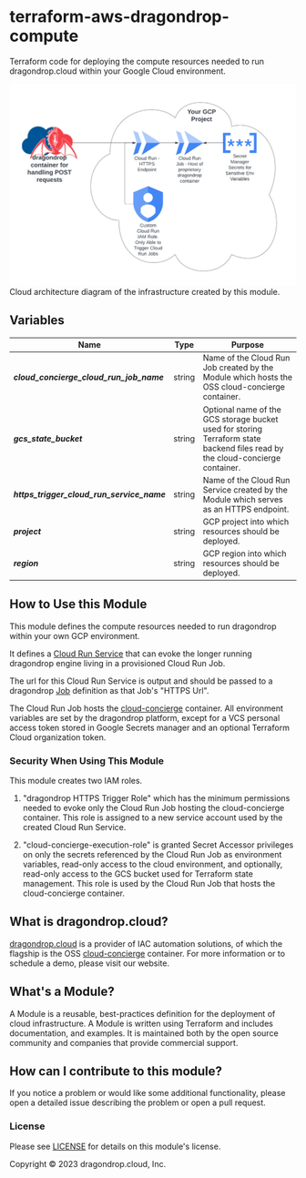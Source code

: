# terraform-aws-dragondrop-compute
Terraform code for deploying the compute resources needed to run dragondrop.cloud within your Google Cloud environment.

![GCP infrastructure diagram](./images/2023-03-27%20GCP%20Module%20Infrastructure.png)
Cloud architecture diagram of the infrastructure created by this module.

## Variables

| Name                                       | Type   | Purpose                                                                                                                                                  |
|--------------------------------------------|--------|----------------------------------------------------------------------------------------------------------------------------------------------------------|
| _**cloud_concierge_cloud_run_job_name**_   | string | Name of the Cloud Run Job created by the Module which hosts the OSS cloud-concierge container.                                                           |
| **_gcs_state_bucket_**                     | string | Optional name of the GCS storage bucket used for storing Terraform state backend files read by the cloud-concierge container.                            |
| _**https_trigger_cloud_run_service_name**_ | string | Name of the Cloud Run Service created by the Module which serves as an HTTPS endpoint.                                                                   |
| **_project_**                              | string | GCP project into which resources should be deployed.                                                                                                     |
| **_region_**                               | string | GCP region into which resources should be deployed.                                                                                                      |


## How to Use this Module
This module defines the compute resources needed to run dragondrop within your own GCP environment.

It defines a [Cloud Run Service](https://github.com/dragondrop-cloud/cloud-run-job-http-trigger) that can
evoke the longer running dragondrop engine living in a provisioned Cloud Run Job.

The url for this Cloud Run Service is output and should be passed to a dragondrop [Job](https://docs.dragondrop.cloud/product-docs/getting-started/creating-a-job)
definition as that Job's "HTTPS Url".

The Cloud Run Job hosts the [cloud-concierge](https://github.com/dragondrop-cloud/cloud-concierge) container. All environment
variables are set by the dragondrop platform, except for a VCS personal access token stored in Google Secrets manager and an optional
Terraform Cloud organization token.

### Security When Using This Module
This module creates two IAM roles.

1) "dragondrop HTTPS Trigger Role" which has the minimum permissions needed to evoke
only the Cloud Run Job hosting the cloud-concierge container. This role is assigned to a new service account
used by the created Cloud Run Service.

2) "cloud-concierge-execution-role" is granted Secret Accessor privileges on only the secrets referenced by the Cloud Run Job as
environment variables, read-only access to the cloud environment, and optionally, read-only access to the GCS bucket used for Terraform state management.
This role is used by the Cloud Run Job that hosts the cloud-concierge container.

## What is dragondrop.cloud?
[dragondrop.cloud](https://dragondrop.cloud) is a provider of IAC automation solutions, of which the flagship is the OSS
[cloud-concierge](https://github.com/dragondrop-cloud/cloud-concierge) container.
For more information or to schedule a demo, please visit our website.

## What's a Module?
A Module is a reusable, best-practices definition for the deployment of cloud infrastructure. 
A Module is written using Terraform and includes documentation, and examples.
It is maintained both by the open source community and companies that provide commercial support.

## How can I contribute to this module?
If you notice a problem or would like some additional functionality, please open a detailed issue describing
the problem or open a pull request.

### License
Please see [LICENSE](LICENSE) for details on this module's license.

Copyright © 2023 dragondrop.cloud, Inc.
